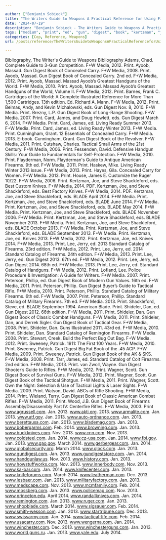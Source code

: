 ```yaml
---

author: ["Benjamin Sobieck"]
title: "The Writers Guide to Weapons A Practical Reference for Using Firearms and Knives in Fiction - N55885"
date: "2024-07-19"
description: "Benjamin Sobieck - The Writers Guide to Weapons A Practical Reference for Using Firearms and Knives in Fiction"
tags: ["medium", "print", "ed", "gun", "digest", "book", "kertzman", "joe", "steve", "shackleford", "blade", "firearm", "guide", "standard", "catalog", "ayoob", "massad", "lee", "handgun", "edition", "james", "march", "tactical", "jerry", "rifle"]
categories: [Cop, Reference, Weapons]
url: /posts/reference/TheWritersGuidetoWeaponsAPracticalReferenceforUsingFirearmsandKnivesinFiction-n55885

---
```



Bibliography, The Writer's Guide to Weapons
Bibliography
Adams, Chad. Complete Guide to 3-Gun Competition. F+W Media, 2012. Print.
Ayoob, Massad. Gun Digest Book of Concealed Carry. F+W Media, 2008. Print.
Ayoob, Massad. Gun Digest Book of Concealed Carry. 2nd ed. F+W Media, 2012. Print.
Ayoob, Massad. Massad Ayoob’s Greatest Handguns of the World. F+W Media, 2010. Print.
Ayoob, Massad. Massad Ayoob’s Greatest Handguns of the World, Volume II. F+W Media, 2012. Print.
Barnes, Frank C. Cartridges of the World: A Complete Illustrated Reference for More Than 1,500 Cartridges. 13th edition. Ed. Richard A. Mann. F+W Media, 2012. Print.
Belmas, Andy, and Kevin Michalowski, eds. Gun Digest Nov. 8, 2010. F+W Media. Print.
Brezny, L.P. Gun Digest Book of Long-Range Shooting. F+W Media. 2007. Print.
Card, James, and Doug Howlett, eds. Gun Digest March 6, 2014. F+W Media. Print.
Card, James, ed. Living Ready Summer 2013. F+W Media. Print.
Card, James, ed. Living Ready Winter 2013. F+W Media. Print.
Cunningham, Grant. 12 Essentials of Concealed Carry. F+W Media. 2013. E-book.
Cunningham, Grant. Gun Digest Book of the Revolver. F+W Media, 2011. Print.
Cutshaw, Charles. Tactical Small Arms of the 21st Century. F+W Media, 2006. Print.
Fessenden, David. Defensive Handgun Skills: Your Guide to Fundamentals for Self-Protection. F+W Media, 2010. Print.
Flayderman, Norm. Flayderman's Guide to Antique American Firearms. 9th ed. F+W Media, 2011. Print.
Haskew, Mike. Living Ready Winter 2013 issue. F+W Media, 2013. Print.
Hayes, Gila. Concealed Carry for Women. F+W Media. 2013. Print.
House, James E. Customize the Ruger 10/22. F+W Media, 2006. Print.
Kertzman, Joe, and Steve Shackleford, eds. Best Custom Knives. F+W Media, 2014. PDF.
Kertzman, Joe, and Steve Shackleford, eds. Best Factory Knives. F+W Media, 2014. PDF.
Kertzman, Joe, and Steve Shackleford, eds. BLADE April 2014. F+W Media. Print.
Kertzman, Joe, and Steve Shackleford, eds. BLADE June 2014. F+W Media. Print.
Kertzman, Joe, and Steve Shackleford, eds. BLADE May 2014. F+W Media. Print.
Kertzman, Joe, and Steve Shackleford, eds. BLADE November 2006. F+W Media. Print.
Kertzman, Joe, and Steve Shackleford, eds. BLADE November 2013. F+W Media. Print.
Kertzman, Joe, and Steve Shackleford, eds. BLADE October 2013. F+W Media. Print.
Kertzman, Joe, and Steve Shackleford, eds. BLADE September 2013. F+W Media. Print.
Kertzman, Joe, ed. Knives 2013. F+W Media, 2012. Print.
Kertzman, Joe, ed. Knives 2014. F+W Media, 2013. Print.
Lee, Jerry, ed. 2013 Standard Catalog of Firearms. 23rd edition. F+W Media, 2012. Print.
Lee, Jerry, ed. 2014 Standard Catalog of Firearms. 24th edition. F+W Media, 2013. Print.
Lee, Jerry, ed. Gun Digest 2013. 67th ed. F+W Media, 2012. Print.
Lee, Jerry, ed. Gun Digest 2014. 68th ed. F+W Media. 2013. Print.
Lee, Jerry, ed. Standard Catalog of Handguns. F+W Media, 2012. Print.
Lofland, Lee. Police Procedure & Investigation: A Guide for Writers. F+W Media. 2007. Print.
Peterson, Phillip, ed. Gun Digest Book of Modern Gun Values. 16th ed. F+W Media, 2011. Print.
Peterson, Phillip. Gun Digest Buyer’s Guide to Tactical Rifle. F+W Media, 2010. Print.
Peterson, Phillip. Standard Catalog of Military Firearms. 6th ed. F+W Media, 2007. Print.
Peterson, Phillip. Standard Catalog of Military Firearms. 7th ed. F+W Media. 2013. Print.
Shackleford, Steve, ed. BLADE September 1994. American Blade. Print.
Shideler, Dan, ed. Gun Digest 2012. 66th edition. F+W Media, 2011. Print.
Shideler, Dan. Gun Digest Book of Classic Combat Handguns. F+W Media, 2011. Print.
Shideler, Dan, and Derrek Sigler. Gun Digest Book of Tactical Gear. F+W Media, 2008. Print.
Shideler, Dan. Guns Illustrated 2011. 43rd ed. F+W Media, 2010. Print.
Shideler, Dan. Standard Catalog of Remington Firearms. F+W Media. 2008. Print.
Stewart, Creek. Build the Perfect Bug Out Bag. F+W Media. 2012. Print.
Sweeney, Patrick. 1911: The First 100 Years. F+W Media, 2010. Print.
Sweeney, Patrick. Gun Digest Big Fat Book of the .45 ACP. F+W Media, 2009. Print.
Sweeney, Patrick. Gun Digest Book of the AK & SKS. F+W Media, 2008. Print.
Tarr, James, ed. Standard Catalog of Colt Firearms. 2nd edition. F+W Media, 2013. Print.
van Zwoll, Wayne. Gun Digest Shooter’s Guide to Rifles. F+W Media, 2012. Print.
Wagner, Scott. Gun Digest Book of Survival Guns. F+W Media, 2012. Print.
Wagner, Scott. Gun Digest Book of the Tactical Shotgun. F+W Media, 2011. Print.
Wagner, Scott. Own the Night: Selection & Use of Tactical Lights & Laser Sights. F+W Media. 2009. Print.
Watson, David. ABCs of Rifle Shooting. F+W Media, 2014. Print.
Wieland, Terry. Gun Digest Book of Classic American Combat Rifles. F+W Media, 2011. Print.
Wood, J.B. Gun Digest Book of Firearms Assembly/Disassembly Part IV: Centerfire Rifles. F+W Media, 2003. Print
www.agrussell.com. Jan. 2013.
www.akti.org. 2013.
www.armalite.com. Jan. 2013.
www.atf.gov. Jan. 2013.
www.auto-ordnance.com. Jan. 2013.
www.berettausa.com. Jan. 2013.
www.blademag.com. Jan. 2013.
www.bobergarms.com. Feb. 2014.
www.browning.com. Jan. 2013.
www.buckknives.com. Nov. 2013.
www.cnn.com. Nov. 2013.
www.coldsteel.com. Jan. 2014.
www.cz-usa.com. Jan. 2014.
www.fbi.gov. Jan. 2013.
www.gao.gov. March 2014.
www.gerbergear.com. Jan. 2014.
www.globalsecurity.org. March 2014.
www.glock.com. Jan. 2013.
www.gundigest.com. Jan. 2013.
www.gundigeststore.com. Jan. 2014.
www.handgunlaw.us. Nov. 2013.
www.history.com. Jan. 2013.
www.howstuffworks.com. Nov. 2013.
www.innerbody.com. Nov. 2013.
www.ka-bar.com. Jan. 2014.
www.knifecenter.com. Jan. 2013.
www.knifeforums.com. March 2014.
www.leatherman.com. Dec. 2013.
www.lesbaer.com. Jan. 2013.
www.militaryfactory.com. Jan. 2013.
www.medscape.com. Nov. 2013.
www.mcmfamily.com. Feb. 2014.
www.mossberg.com. Jan. 2013.
www.policemag.com. Nov. 2013.
www.princeton.edu. April 2014.
www.randallknives.com. Jan. 2014.
www.remington.com. Jan. 2013.
www.ruger.com. Jan. 2013.
www.shopblade.com. March 2014.
www.sigsauer.com. Feb. 2014.
www.smith-wesson.com. Jan. 2013.
www.startribune.com. Dec. 2013.
www.swissarmy.com. Jan. 2014.
www.tactical-life.com. Feb. 2014.
www.usacarry.com. Nov. 2013.
www.wengerna.com. Jan. 2014.
www.winchester.com. Dec. 2013.
www.winchesterguns.com. Jan. 2013.
www.world.guns.ru. Jan. 2013.
www.yale.edu. July 2014.
